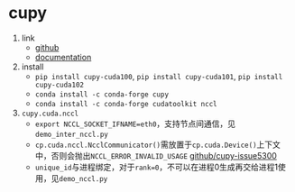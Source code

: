 # cupy

1. link
   * [github](https://github.com/cupy/cupy)
   * [documentation](https://docs-cupy.chainer.org/en/stable/overview.html)
2. install
   * `pip install cupy-cuda100`, `pip install cupy-cuda101`, `pip install cupy-cuda102`
   * `conda install -c conda-forge cupy`
   * `conda install -c conda-forge cudatoolkit nccl`
3. `cupy.cuda.nccl`
   * `export NCCL_SOCKET_IFNAME=eth0`，支持节点间通信，见`demo_inter_nccl.py`
   * `cp.cuda.nccl.NcclCommunicator()`需放置于`cp.cuda.Device()`上下文中，否则会抛出`NCCL_ERROR_INVALID_USAGE` [github/cupy-issue5300](https://github.com/cupy/cupy/issues/5300)
   * `unique_id`与进程绑定，对于`rank=0`，不可以在进程0生成再交给进程1使用，见`demo_nccl.py`

